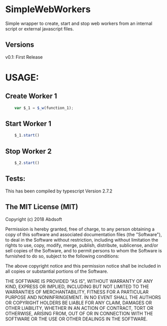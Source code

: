 SimpleWebWorkers 
================
Simple wrapper to create, start and stop web workers from an internal script or external javascript files.

## Versions
  v0.1: First Release

USAGE:
======

## Create Worker 1
```js
    var $_1 = $_w(function_1);
```

## Start Worker 1
```js
    $_1.start()
```

## Stop Worker 2
```js
    $_2.start()
```    
## Tests:
This has been compiled by typescript Version 2.7.2
	
## The MIT License (MIT)

Copyright (c) 2018 Abdsoft

Permission is hereby granted, free of charge, to any person obtaining a copy
of this software and associated documentation files (the "Software"), to deal
in the Software without restriction, including without limitation the rights
to use, copy, modify, merge, publish, distribute, sublicense, and/or sell
copies of the Software, and to permit persons to whom the Software is
furnished to do so, subject to the following conditions:

The above copyright notice and this permission notice shall be included in all
copies or substantial portions of the Software.

THE SOFTWARE IS PROVIDED "AS IS", WITHOUT WARRANTY OF ANY KIND, EXPRESS OR
IMPLIED, INCLUDING BUT NOT LIMITED TO THE WARRANTIES OF MERCHANTABILITY,
FITNESS FOR A PARTICULAR PURPOSE AND NONINFRINGEMENT. IN NO EVENT SHALL THE
AUTHORS OR COPYRIGHT HOLDERS BE LIABLE FOR ANY CLAIM, DAMAGES OR OTHER
LIABILITY, WHETHER IN AN ACTION OF CONTRACT, TORT OR OTHERWISE, ARISING FROM,
OUT OF OR IN CONNECTION WITH THE SOFTWARE OR THE USE OR OTHER DEALINGS IN THE
SOFTWARE.
